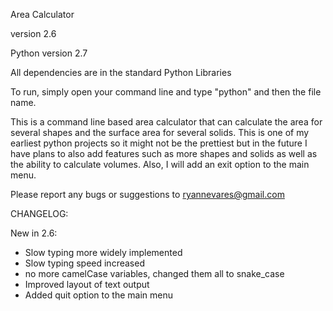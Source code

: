 Area Calculator

version 2.6

Python version 2.7

All dependencies are in the standard Python Libraries

To run, simply open your command line and type "python" and then the file name. 



This is a command line based area calculator that can calculate the area for several shapes and the surface area for several solids.  This is one of my earliest python projects so it might not be the prettiest but in the future I have plans to also add features such as more shapes and solids as well as the ability to calculate volumes.  Also, I will add an exit option to the main menu.

Please report any bugs or suggestions to ryannevares@gmail.com


CHANGELOG:

New in 2.6:
* Slow typing more widely implemented
* Slow typing speed increased
* no more camelCase variables, changed them all to snake_case
* Improved layout of text output
* Added quit option to the main menu


